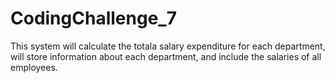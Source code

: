# CodingChallenge_7
This system will calculate the totala salary expenditure for each department, will store information about each department, and include the salaries of all employees. 